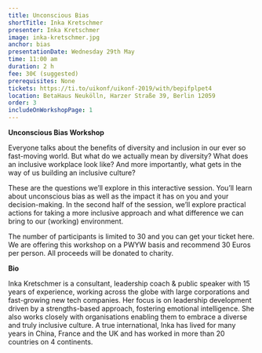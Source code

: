 ```yaml
---
title: Unconscious Bias
shortTitle: Inka Kretschmer
presenter: Inka Kretschmer
image: inka-kretschmer.jpg
anchor: bias
presentationDate: Wednesday 29th May
time: 11:00 am
duration: 2 h
fee: 30€ (suggested)
prerequisites: None
tickets: https://ti.to/uikonf/uikonf-2019/with/bepifplpet4
location: BetaHaus Neukölln, Harzer Straße 39, Berlin 12059
order: 3
includeOnWorkshopPage: 1
---
```


**Unconscious Bias Workshop**

Everyone talks about the benefits of diversity and inclusion in our ever so fast-moving world. But what do we actually mean by diversity? What does an inclusive workplace look like? And more importantly, what gets in the way of us building an inclusive culture?

These are the questions we’ll explore in this interactive session. You’ll learn about unconscious bias as well as the impact it has on you and your decision-making. In the second half of the session, we’ll explore practical actions for taking a more inclusive approach and what difference we can bring to our (working) environment.

The number of participants is limited to 30 and you can get your ticket here.  We are offering this workshop on a PWYW basis and recommend 30 Euros per person. All proceeds will be donated to charity. 

**Bio**

Inka Kretschmer is a consultant, leadership coach & public speaker with 15 years of experience, working across the globe with large corporations and fast-growing new tech companies. Her focus is on leadership development driven by a strengths-based approach, fostering emotional intelligence. She also works closely with organisations enabling them to embrace a diverse and truly inclusive culture. A true international, Inka has lived for many years in China, France and the UK and has worked in more than 20 countries on 4 continents.
